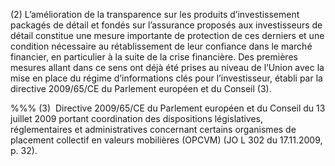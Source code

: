 (2) L’amélioration de la transparence sur les produits d’investissement packagés de détail et fondés sur l’assurance proposés aux investisseurs de détail constitue une mesure importante de protection de ces derniers et une condition nécessaire au rétablissement de leur confiance dans le marché financier, en particulier à la suite de la crise financière. Des premières mesures allant dans ce sens ont déjà été prises au niveau de l’Union avec la mise en place du régime d’informations clés pour l’investisseur, établi par la directive 2009/65/CE du Parlement européen et du Conseil (3).

%%% (3)  Directive 2009/65/CE du Parlement européen et du Conseil du 13 juillet 2009 portant coordination des dispositions législatives, réglementaires et administratives concernant certains organismes de placement collectif en valeurs mobilières (OPCVM) (JO L 302 du 17.11.2009, p. 32).